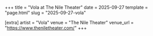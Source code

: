 +++
title = "Vola at The Nile Theater"
date = 2025-09-27
template = "page.html"
slug = "2025-09-27-vola"

[extra]
artist = "Vola"
venue = "The Nile Theater"
venue_url = "https://www.theniletheater.com/"
+++
